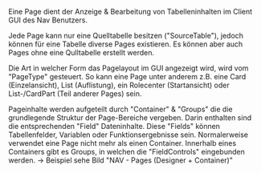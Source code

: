 Eine Page dient der Anzeige & Bearbeitung von Tabelleninhalten im Client GUI
des Nav Benutzers.

Jede Page kann nur eine Quelltabelle besitzen ("SourceTable"), jedoch können für
eine Tabelle diverse Pages existieren. Es können aber auch Pages ohne eine
Qulltabelle erstellt werden. 

Die Art in welcher Form das Pagelayout im GUI angezeigt wird, wird vom
"PageType" gesteuert.
So kann eine Page unter anderem z.B. eine Card (Einzelansicht), List
(Auflistung), ein Rolecenter (Startansicht) oder List-/CardPart (Teil anderer
Pages) sein.

Pageinhalte werden aufgeteilt durch "Container" & "Groups" die die grundlegende
Struktur der Page-Bereiche vergeben. Darin enthalten sind die entsprechenden
"Field" Dateninhalte. Diese "Fields" können Tabellenfelder, Variablen
oder Funktionsergebnisse sein.
Normalerweise verwendet eine Page nicht mehr als einen Container.
Innerhalb eines Containers gibt es Groups, in welchen die "FieldControls"
eingebunden werden. -> Beispiel sehe Bild "NAV - Pages (Designer + Container)"


